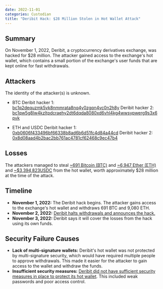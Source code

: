 ```yaml
---
date: 2022-11-01
categories: Custodian
title: "Deribit Hack: $28 Million Stolen in Hot Wallet Attack"
---
```


## Summary

On November 1, 2022, Deribit, a cryptocurrency derivatives exchange, was hacked for $28 million. The attacker gained access to the exchange's hot wallet, which contains a small portion of the exchange's user funds that are kept online for fast withdrawals.

## Attackers

The identity of the attacker(s) is unknown.

- BTC
Deribit hacker 1: [bc1q2dequzmk5vk8nmmrata8nq4y0zgqn4vc0n2h8y](https://www.blockchain.com/explorer/addresses/btc/bc1q2dequzmk5vk8nmmrata8nq4y0zgqn4vc0n2h8y)
Deribit hacker 2: [bc1qw5g8lw4kzltpdcraehy2dt6dqda8080xd6vhl4kg4wwsypwerg9s3x6pvk](https://www.blockchain.com/explorer/addresses/btc/bc1qw5g8lw4kzltpdcraehy2dt6dqda8080xd6vhl4kg4wwsypwerg9s3x6pvk) 

- ETH and USDC
Deribit hacker 1: [0xb0606f433496bf66338b8ad6b6d51fc4d84a44cd](https://etherscan.io/address/0xb0606f433496bf66338b8ad6b6d51fc4d84a44cd)
Deribit hacker 2: [0x8d08aad4b2bac2bb761ac4781cf62468c9ec47b4](https://etherscan.io/address/0x8d08aad4b2bac2bb761ac4781cf62468c9ec47b4)

## Losses

The attackers managed to steal [~691 Bitcoin (BTC)](https://www.blockchain.com/ru/explorer/transactions/btc/b8423bb78f26be3d4c0a5dec70c46885c24307bf574f9c941ed37d73ae29f7a2) and [~6,947 Ether (ETH)](https://etherscan.io/tx/0xa1822e68a736bcdb57d05b2679260904813efdd17df62ede1d716dec9eeb4e8c) and [~$3,394,823​​ USDC](https://etherscan.io/tx/0x9ae755bfbb181cc991fc2d54ec6ab04f331042cea5d33e95476846446cf88815) from the hot wallet, worth approximately $28 million at the time of the attack.

## Timeline

- **November 1, 2022:** The Deribit hack begins. The attacker gains access to the exchange's hot wallet and withdraws 691 BTC and 9,080 ETH.
- **November 2, 2022:** [Deribit halts withdrawals and announces the hack.](https://twitter.com/DeribitExchange/status/1587701883778523136)
- **November 3, 2022:** Deribit says it will cover the losses from the hack using its own funds.

## Security Failure Causes

- **Lack of multi-signature wallets:** Deribit's hot wallet was not protected by multi-signature security, which would have required multiple people to approve withdrawals. This made it easier for the attacker to gain access to the wallet and withdraw the funds.
- **Insufficient security measures:** [Deribit did not have sufficient security measures in place to protect its hot wallet](https://www.certik.com/resources/blog/3an8N7IcFo3ESkV80fwQ38-deribit-incident-analysis). This included weak passwords and poor access control.
